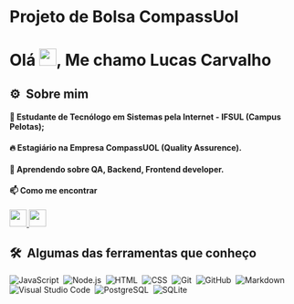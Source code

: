 # Projeto de Bolsa CompassUol 

<h1 align="left">Olá <img src="https://raw.githubusercontent.com/kaueMarques/kaueMarques/master/hi.gif" height="30px">, Me chamo Lucas Carvalho</h1>

##  ⚙️ &nbsp;Sobre mim 
#### 🔭 Estudante de Tecnólogo em Sistemas pela Internet - IFSUL (Campus Pelotas);  
#### 🔥 Estagiário na Empresa CompassUOL (Quality Assurence).  
#### 🌱 Aprendendo sobre QA, Backend, Frontend developer.  
####  📫 Como me encontrar

<a href="https://www.linkedin.com/in/lucas-carvalho-353102246/">
<img src="https://img.icons8.com/?size=100&id=MR3dZdlA53te&format=png&color=000000"  height="30" >  <a/>
<a href="https://github.com/Lucas-Avila-Carvalho">
<img src="https://img.icons8.com/?size=100&id=3tC9EQumUAuq&format=png&color=000000"  height="30" > 
<a/>


## 🛠 &nbsp;Algumas das ferramentas que conheço

![JavaScript](https://img.shields.io/badge/-JavaScript-05122A?style=flat&logo=javascript)&nbsp;
![Node.js](https://img.shields.io/badge/-Node.js-05122A?style=flat&logo=node.js)&nbsp;
![HTML](https://img.shields.io/badge/-HTML-05122A?style=flat&logo=HTML5)&nbsp;
![CSS](https://img.shields.io/badge/-CSS-05122A?style=flat&logo=CSS3&logoColor=1572B6)&nbsp;
![Git](https://img.shields.io/badge/-Git-05122A?style=flat&logo=git)&nbsp;
![GitHub](https://img.shields.io/badge/-GitHub-05122A?style=flat&logo=github)&nbsp;
![Markdown](https://img.shields.io/badge/-Markdown-05122A?style=flat&logo=markdown)&nbsp;
![Visual Studio Code](https://img.shields.io/badge/-Visual%20Studio%20Code-05122A?style=flat&logo=visual-studio-code&logoColor=007ACC)&nbsp;
![PostgreSQL](https://img.shields.io/badge/-PostgreSQL-05122A?style=flat&logo=postgresql)&nbsp;
![SQLite](https://img.shields.io/badge/-SQLite-05122A?style=flat&logo=sqlite)&nbsp;

